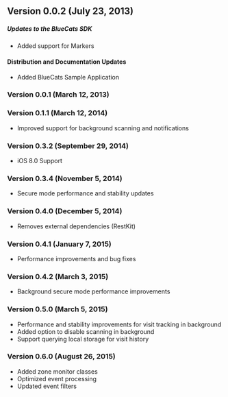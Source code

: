 ## Version 0.0.2 (July 23, 2013)

##### Updates to the BlueCats SDK
  - Added support for Markers

#### Distribution and Documentation Updates
  - Added BlueCats Sample Application
  
### Version 0.0.1 (March 12, 2013)

### Version 0.1.1 (March 12, 2014)
  - Improved support for background scanning and notifications

### Version 0.3.2 (September 29, 2014)
  - iOS 8.0 Support

### Version 0.3.4 (November 5, 2014)
  - Secure mode performance and stability updates

### Version 0.4.0 (December 5, 2014)
  - Removes external dependencies (RestKit)

### Version 0.4.1 (January 7, 2015)
  - Performance improvements and bug fixes

### Version 0.4.2 (March 3, 2015)
  - Background secure mode performance improvements

### Version 0.5.0 (March 5, 2015)
  - Performance and stability improvements for visit tracking in background
  - Added option to disable scanning in background
  - Support querying local storage for visit history
  
### Version 0.6.0 (August 26, 2015)
  - Added zone monitor classes
  - Optimized event processing
  - Updated event filters
